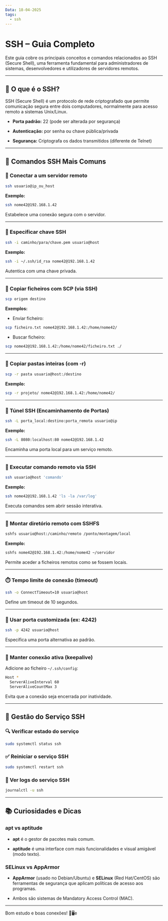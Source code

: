```yaml
---
Data: 18-04-2025
tags:
  - ssh
---
```

# SSH – Guia Completo

Este guia cobre os principais conceitos e comandos relacionados ao SSH (Secure Shell), uma ferramenta fundamental para administradores de sistemas, desenvolvedores e utilizadores de servidores remotos.

---

## 🔐 O que é o SSH?

SSH (Secure Shell) é um protocolo de rede criptografado que permite comunicação segura entre dois computadores, normalmente para acesso remoto a sistemas Unix/Linux.

- **Porta padrão:** 22 (pode ser alterada por segurança)
    
- **Autenticação:** por senha ou chave pública/privada
    
- **Segurança:** Criptografa os dados transmitidos (diferente de Telnet)
    

---

## 🚀 Comandos SSH Mais Comuns

### 📡 Conectar a um servidor remoto

```bash
ssh usuario@ip_ou_host
```

**Exemplo:**

```bash
ssh nome42@192.168.1.42
```

Estabelece uma conexão segura com o servidor.

---

### 🔐 Especificar chave SSH

```bash
ssh -i caminho/para/chave.pem usuario@host
```

**Exemplo:**

```bash
ssh -i ~/.ssh/id_rsa nome42@192.168.1.42
```

Autentica com uma chave privada.

---

### 📁 Copiar ficheiros com SCP (via SSH)

```bash
scp origem destino
```

**Exemplos:**

- Enviar ficheiro:
    

```bash
scp ficheiro.txt nome42@192.168.1.42:/home/nome42/
```

- Buscar ficheiro:
    

```bash
scp nome42@192.168.1.42:/home/nome42/ficheiro.txt ./
```

---

### 📂 Copiar pastas inteiras (com -r)

```bash
scp -r pasta usuario@host:/destino
```

**Exemplo:**

```bash
scp -r projeto/ nome42@192.168.1.42:/home/nome42/
```

---

### 🔁 Túnel SSH (Encaminhamento de Portas)

```bash
ssh -L porta_local:destino:porta_remota usuario@ip
```

**Exemplo:**

```bash
ssh -L 8080:localhost:80 nome42@192.168.1.42
```

Encaminha uma porta local para um serviço remoto.

---

### 📜 Executar comando remoto via SSH

```bash
ssh usuario@host 'comando'
```

**Exemplo:**

```bash
ssh nome42@192.168.1.42 'ls -la /var/log'
```

Executa comandos sem abrir sessão interativa.

---

### 📂 Montar diretório remoto com SSHFS

```bash
sshfs usuario@host:/caminho/remoto /ponto/montagem/local
```

**Exemplo:**

```bash
sshfs nome42@192.168.1.42:/home/nome42 ~/servidor
```

Permite aceder a ficheiros remotos como se fossem locais.

---

### ⏱️ Tempo limite de conexão (timeout)

```bash
ssh -o ConnectTimeout=10 usuario@host
```

Define um timeout de 10 segundos.

---

### 🚪 Usar porta customizada (ex: 4242)

```bash
ssh -p 4242 usuario@host
```

Especifica uma porta alternativa ao padrão.

---

### 🧹 Manter conexão ativa (keepalive)

Adicione ao ficheiro `~/.ssh/config`:

```bash
Host *
  ServerAliveInterval 60
  ServerAliveCountMax 3
```

Evita que a conexão seja encerrada por inatividade.

---

## 🔧 Gestão do Serviço SSH

### 🔍 Verificar estado do serviço

```bash
sudo systemctl status ssh
```

### ✅ Reiniciar o serviço SSH

```bash
sudo systemctl restart ssh
```

### 📜 Ver logs do serviço SSH

```bash
journalctl -u ssh
```

---

## 📚 Curiosidades e Dicas

### apt vs aptitude

- **apt** é o gestor de pacotes mais comum.
    
- **aptitude** é uma interface com mais funcionalidades e visual amigável (modo texto).
    

### SELinux vs AppArmor

- **AppArmor** (usado no Debian/Ubuntu) e **SELinux** (Red Hat/CentOS) são ferramentas de segurança que aplicam políticas de acesso aos programas.
    
- Ambos são sistemas de Mandatory Access Control (MAC).
    

---

Bom estudo e boas conexões! 🔐🖥️e